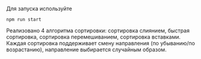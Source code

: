 Для запуска используйте 
```
npm run start
```

Реализовано 4 алгоритма сортировки: сортировка слиянием, быстрая сортировка, сортировка перемешиванием, сортировка вставками. Каждая сортировка поддерживает смену направления (по убыванию/по возрастанию), направление выбирается случайным образом.
